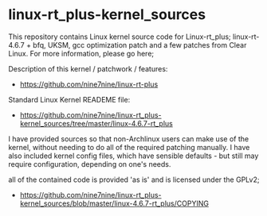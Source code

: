 # linux-rt_plus-kernel_sources

This repository contains Linux kernel source code for Linux-rt_plus; linux-rt-4.6.7 + bfq, UKSM, gcc optimization patch 
and a few patches from Clear Linux. For more information, please go here; 

Description of this kernel / patchwork / features:

* https://github.com/nine7nine/linux-rt-plus

Standard Linux Kernel READEME file:

* https://github.com/nine7nine/linux-rt_plus-kernel_sources/tree/master/linux-4.6.7-rt_plus

I have provided sources so that non-Archlinux users can make use of the kernel, without needing to do all of the required patching manually. I have also included kernel config files, which have sensible defaults - but still may require 
configuration, depending on one's needs.

all of the contained code is provided 'as is' and is licensed under the GPLv2; 

* https://github.com/nine7nine/linux-rt_plus-kernel_sources/blob/master/linux-4.6.7-rt_plus/COPYING
